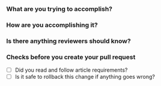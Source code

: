 ### What are you trying to accomplish?

### How are you accomplishing it?

### Is there anything reviewers should know?

### Checks before you create your pull request

- [ ] Did you read and follow article requirements?
- [ ] Is it safe to rollback this change if anything goes wrong?
